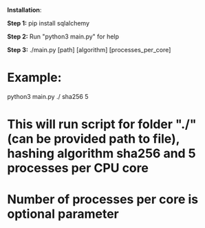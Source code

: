 **Installation**:

**Step 1:**
pip install sqlalchemy

**Step 2:** 
Run "python3 main.py" for help

**Step 3:**
./main.py [path] [algorithm] [processes_per_core]

# Example:
python3 main.py ./ sha256 5

# This will run script for folder "./" (can be provided path to file), hashing algorithm sha256 and 5 processes per CPU core
# Number of processes per core is optional parameter